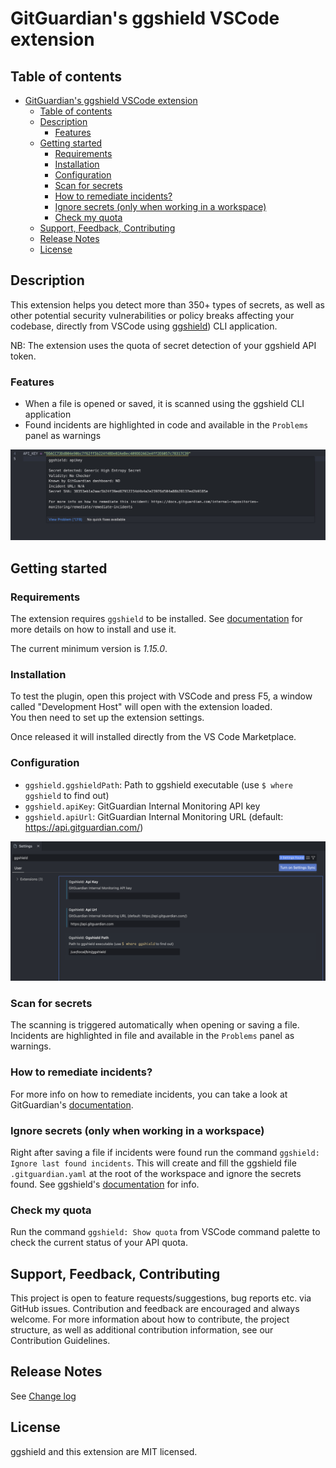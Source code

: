# GitGuardian's ggshield VSCode extension

## Table of contents

- [GitGuardian's ggshield VSCode extension](#gitguardians-ggshield-vscode-extension)
  - [Table of contents](#table-of-contents)
  - [Description](#description)
    - [Features](#features)
  - [Getting started](#getting-started)
    - [Requirements](#requirements)
    - [Installation](#installation)
    - [Configuration](#configuration)
    - [Scan for secrets](#scan-for-secrets)
    - [How to remediate incidents?](#how-to-remediate-incidents)
    - [Ignore secrets (only when working in a workspace)](#ignore-secrets-only-when-working-in-a-workspace)
    - [Check my quota](#check-my-quota)
  - [Support, Feedback, Contributing](#support-feedback-contributing)
  - [Release Notes](#release-notes)
  - [License](#license)

## Description

This extension helps you detect more than 350+ types of secrets, as well as other potential security vulnerabilities or policy breaks affecting your codebase, directly from VSCode using [ggshield](https://www.gitguardian.com/ggshield)) CLI application.

NB: The extension uses the quota of secret detection of your ggshield API token.

### Features

- When a file is opened or saved, it is scanned using the ggshield CLI application
- Found incidents are highlighted in code and available in the `Problems` panel as warnings

![Incident highlighted](./doc/incident_highlighted.png)

## Getting started

### Requirements

The extension requires `ggshield` to be installed. See [documentation](https://docs.gitguardian.com/ggshield-docs/getting-started) for more details on how to install and use it.

The current minimum version is *1.15.0*.

### Installation

To test the plugin, open this project with VSCode and press F5, a window called "Development Host" will open with the extension loaded.  
You then need to set up the extension settings.

Once released it will installed directly from the VS Code Marketplace.

### Configuration

- `ggshield.ggshieldPath`: Path to ggshield executable (use `$ where ggshield` to find out)
- `ggshield.apiKey`: GitGuardian Internal Monitoring API key
- `ggshield.apiUrl`: GitGuardian Internal Monitoring URL (default: <https://api.gitguardian.com/>)

![Settings](./doc/settings.png)

### Scan for secrets

The scanning is triggered automatically when opening or saving a file. Incidents are highlighted in file and available in the `Problems` panel as warnings.

### How to remediate incidents?

For more info on how to remediate incidents, you can take a look at GitGuardian's [documentation](https://docs.gitguardian.com/internal-repositories-monitoring/remediate/remediate-incidents).

### Ignore secrets (only when working in a workspace)

Right after saving a file if incidents were found run the command `ggshield: Ignore last found incidents`.
This will create and fill the ggshield file `.gitguardian.yaml` at the root of the workspace and ignore the secrets found. See ggshield's [documentation](https://docs.gitguardian.com/ggshield-docs/reference/secret/ignore) for info.

### Check my quota

Run the command `ggshield: Show quota` from VSCode command palette to check the current status of your API quota.

## Support, Feedback, Contributing

This project is open to feature requests/suggestions, bug reports etc. via GitHub issues. Contribution and feedback are encouraged and always welcome. For more information about how to contribute, the project structure, as well as additional contribution information, see our Contribution Guidelines.

## Release Notes

See [Change log](./CHANGELOG.md)

## License

ggshield and this extension are MIT licensed.
